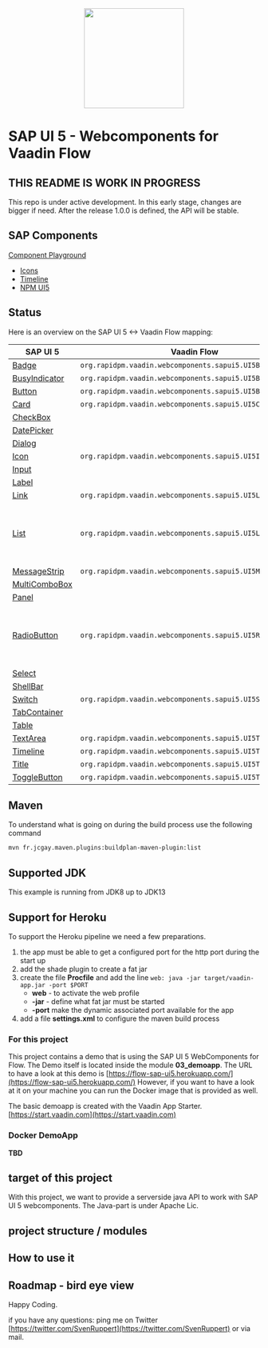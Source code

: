 
<center>
<a href="https://vaadin.com">
 <img src="https://vaadin.com/images/hero-reindeer.svg" width="200" height="200" /></a>
</center>


# SAP UI 5 - Webcomponents for Vaadin Flow

## THIS README IS WORK IN PROGRESS
This repo is under active development. 
In this early stage, changes are bigger if need.
After the release 1.0.0 is defined, the API will be stable.


## SAP Components
[Component Playground](https://sap.github.io/ui5-webcomponents/playground/)
* [Icons](https://openui5.hana.ondemand.com/test-resources/sap/m/demokit/iconExplorer/webapp/index.html#/overview/SAP-icons/?tab=grid&icon=activate)
* [Timeline](https://github.com/SAP/ui5-webcomponents/blob/master/packages/main/src/Timeline.js)
* [NPM UI5](https://www.npmjs.com/package/@ui5/webcomponents)

## Status
Here is an overview on the SAP UI 5 <-> Vaadin Flow mapping:

| SAP UI 5 | Vaadin Flow | Remarks |
| -------- | ----------- | ------- |
| [Badge](https://sap.github.io/ui5-webcomponents/playground/components/Badge/) | `org.rapidpm.vaadin.webcomponents.sapui5.UI5Badge`|
| [BusyIndicator](https://sap.github.io/ui5-webcomponents/playground/components/BusyIndicator/) | `org.rapidpm.vaadin.webcomponents.sapui5.UI5BusyIndicator`|
| [Button](https://sap.github.io/ui5-webcomponents/playground/components/Button/) |`org.rapidpm.vaadin.webcomponents.sapui5.UI5Button`|
| [Card](https://sap.github.io/ui5-webcomponents/playground/components/Card/) |`org.rapidpm.vaadin.webcomponents.sapui5.UI5Card`|
| [CheckBox](https://sap.github.io/ui5-webcomponents/playground/components/CheckBox/) ||
| [DatePicker](https://sap.github.io/ui5-webcomponents/playground/components/DatePicker/) ||
| [Dialog](https://sap.github.io/ui5-webcomponents/playground/components/Dialog/) ||
| [Icon](https://sap.github.io/ui5-webcomponents/playground/components/Icon/) |`org.rapidpm.vaadin.webcomponents.sapui5.UI5Icon`|
| [Input](https://sap.github.io/ui5-webcomponents/playground/components/Input/) ||
| [Label](https://sap.github.io/ui5-webcomponents/playground/components/Label/)||
| [Link](https://sap.github.io/ui5-webcomponents/playground/components/Link/) |`org.rapidpm.vaadin.webcomponents.sapui5.UI5Link`|
| [List](https://sap.github.io/ui5-webcomponents/playground/components/List/) | `org.rapidpm.vaadin.webcomponents.sapui5.UI5List` | Basic mapping, no listeners, features missing |
| [MessageStrip](https://sap.github.io/ui5-webcomponents/playground/components/MessageStrip/) |`org.rapidpm.vaadin.webcomponents.sapui5.UI5MessageStrip`|
| [MultiComboBox](https://sap.github.io/ui5-webcomponents/playground/components/MultiComboBox/)||
| [Panel](https://sap.github.io/ui5-webcomponents/playground/components/Panel/) ||
| [RadioButton](https://sap.github.io/ui5-webcomponents/playground/components/RadioButton/)| `org.rapidpm.vaadin.webcomponents.sapui5.UI5RadioButton` | Only the first change event is passed to flow |
| [Select](https://sap.github.io/ui5-webcomponents/playground/components/Select/)||
| [ShellBar](https://sap.github.io/ui5-webcomponents/playground/components/ShellBar/)||
| [Switch](https://sap.github.io/ui5-webcomponents/playground/components/Switch/)|`org.rapidpm.vaadin.webcomponents.sapui5.UI5Switch`|
| [TabContainer](https://sap.github.io/ui5-webcomponents/playground/components/TabContainer/) ||
| [Table](https://sap.github.io/ui5-webcomponents/playground/components/Table/) ||
| [TextArea](https://sap.github.io/ui5-webcomponents/playground/components/TextArea/) | `org.rapidpm.vaadin.webcomponents.sapui5.UI5TextArea` |
| [Timeline](https://sap.github.io/ui5-webcomponents/playground/components/Timeline/) |`org.rapidpm.vaadin.webcomponents.sapui5.UI5Timeline`|
| [Title](https://sap.github.io/ui5-webcomponents/playground/components/Title/) | `org.rapidpm.vaadin.webcomponents.sapui5.UI5Title` |
| [ToggleButton](https://sap.github.io/ui5-webcomponents/playground/components/ToggleButton/) |`org.rapidpm.vaadin.webcomponents.sapui5.UI5ToggleButton`|


## Maven 
To understand what is going on during the build process use the following command

```bash
mvn fr.jcgay.maven.plugins:buildplan-maven-plugin:list
```

## Supported JDK
This example is running from JDK8 up to JDK13

## Support for Heroku
To support the Heroku pipeline we need a few preparations.
1) the app must be able to get a configured port for the http port during the start up
1) add the shade plugin to create a fat jar
1) create the file **Procfile** and add the line 
    ```web: java -jar target/vaadin-app.jar -port $PORT```
    * **web** - to activate the web profile
    * **-jar** - define what fat jar must be started
    * **-port** make the dynamic associated port available for the app
1) add a file **settings.xml** to configure the maven build process

### For this project
This project contains a demo that is using the SAP UI 5 WebComponents for Flow.
The Demo itself is located inside the module **03_demoapp**.
The URL to have a look at this demo is [https://flow-sap-ui5.herokuapp.com/](https://flow-sap-ui5.herokuapp.com/)
However, if you want to have a look at it on your machine you can run the Docker image that is provided as well.

The basic demoapp is created with the Vaadin App Starter. [https://start.vaadin.com](https://start.vaadin.com)
### Docker DemoApp
**TBD**

## target of this project
With this project, we want to provide a serverside java API to work with SAP UI 5 
webcomponents. The Java-part is under Apache Lic.

## project structure / modules

## How to use it

## Roadmap - bird eye view




Happy Coding.

if you have any questions: ping me on Twitter [https://twitter.com/SvenRuppert](https://twitter.com/SvenRuppert)
or via mail.
